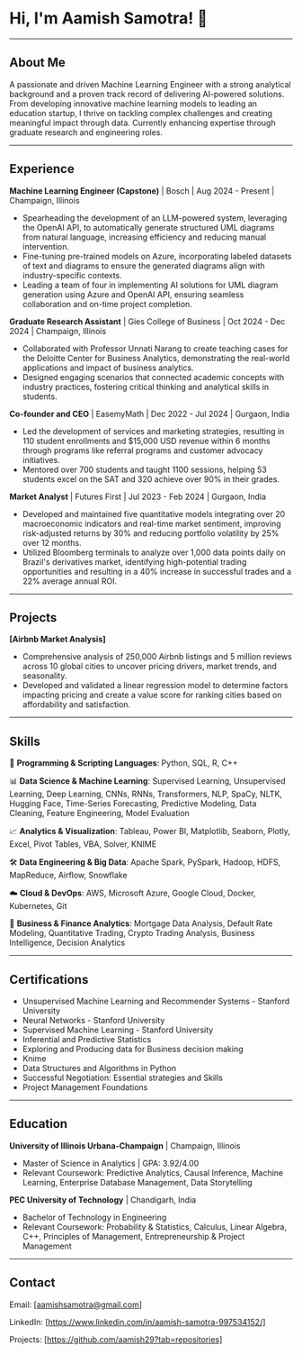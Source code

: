 # Hi, I'm Aamish Samotra! 👋

---

## About Me

A passionate and driven Machine Learning Engineer with a strong analytical background and a proven track record of delivering AI-powered solutions. From developing innovative machine learning models to leading an education startup, I thrive on tackling complex challenges and creating meaningful impact through data. Currently enhancing expertise through graduate research and engineering roles.

---

## Experience

**Machine Learning Engineer (Capstone)** | Bosch | Aug 2024 - Present | Champaign, Illinois

*   Spearheading the development of an LLM-powered system, leveraging the OpenAI API, to automatically generate structured UML diagrams from natural language, increasing efficiency and reducing manual intervention.
*   Fine-tuning pre-trained models on Azure, incorporating labeled datasets of text and diagrams to ensure the generated diagrams align with industry-specific contexts.
*   Leading a team of four in implementing AI solutions for UML diagram generation using Azure and OpenAI API, ensuring seamless collaboration and on-time project completion.

**Graduate Research Assistant** | Gies College of Business | Oct 2024 - Dec 2024 | Champaign, Illinois

*   Collaborated with Professor Unnati Narang to create teaching cases for the Deloitte Center for Business Analytics, demonstrating the real-world applications and impact of business analytics.
*   Designed engaging scenarios that connected academic concepts with industry practices, fostering critical thinking and analytical skills in students.

**Co-founder and CEO** | EasemyMath | Dec 2022 - Jul 2024 | Gurgaon, India

*   Led the development of services and marketing strategies, resulting in 110 student enrollments and $15,000 USD revenue within 6 months through programs like referral programs and customer advocacy initiatives.
*   Mentored over 700 students and taught 1100 sessions, helping 53 students excel on the SAT and 320 achieve over 90% in their grades.

**Market Analyst** | Futures First | Jul 2023 - Feb 2024 | Gurgaon, India

*   Developed and maintained five quantitative models integrating over 20 macroeconomic indicators and real-time market sentiment, improving risk-adjusted returns by 30% and reducing portfolio volatility by 25% over 12 months.
*   Utilized Bloomberg terminals to analyze over 1,000 data points daily on Brazil's derivatives market, identifying high-potential trading opportunities and resulting in a 40% increase in successful trades and a 22% average annual ROI.

---

## Projects

**[Airbnb Market Analysis]** 

*   Comprehensive analysis of 250,000 Airbnb listings and 5 million reviews across 10 global cities to uncover pricing drivers, market trends, and seasonality.
*   Developed and validated a linear regression model to determine factors impacting pricing and create a value score for ranking cities based on affordability and satisfaction.

---

## Skills

🚀 **Programming & Scripting Languages**: Python, SQL, R, C++

📊 **Data Science & Machine Learning**: Supervised Learning, Unsupervised Learning, Deep Learning, CNNs, RNNs, Transformers, NLP, SpaCy, NLTK, Hugging Face, Time-Series Forecasting, Predictive Modeling, Data Cleaning, Feature Engineering, Model Evaluation

📈 **Analytics & Visualization**: Tableau, Power BI, Matplotlib, Seaborn, Plotly, Excel, Pivot Tables, VBA, Solver, KNIME

🛠️ **Data Engineering & Big Data**: Apache Spark, PySpark, Hadoop, HDFS, MapReduce, Airflow, Snowflake

☁️ **Cloud & DevOps**: AWS, Microsoft Azure, Google Cloud, Docker, Kubernetes, Git

📜 **Business & Finance Analytics**: Mortgage Data Analysis, Default Rate Modeling, Quantitative Trading, Crypto Trading Analysis, Business Intelligence, Decision Analytics


---

## Certifications

*   Unsupervised Machine Learning and Recommender Systems - Stanford University
*   Neural Networks - Stanford University
*   Supervised Machine Learning - Stanford University
*   Inferential and Predictive Statistics
*   Exploring and Producing data for Business decision making
*   Knime
*   Data Structures and Algorithms in Python
*   Successful Negotiation: Essential strategies and Skills
*   Project Management Foundations

---

## Education

**University of Illinois Urbana-Champaign** | Champaign, Illinois

*   Master of Science in Analytics | GPA: 3.92/4.00
*   Relevant Coursework: Predictive Analytics, Causal Inference, Machine Learning, Enterprise Database Management, Data Storytelling

**PEC University of Technology** | Chandigarh, India

*   Bachelor of Technology in Engineering
*   Relevant Coursework: Probability & Statistics, Calculus, Linear Algebra, C++, Principles of Management, Entrepreneurship & Project Management

---

## Contact

Email: [aamishsamotra@gmail.com]

LinkedIn: [https://www.linkedin.com/in/aamish-samotra-997534152/]

Projects: [https://github.com/aamish29?tab=repositories]

